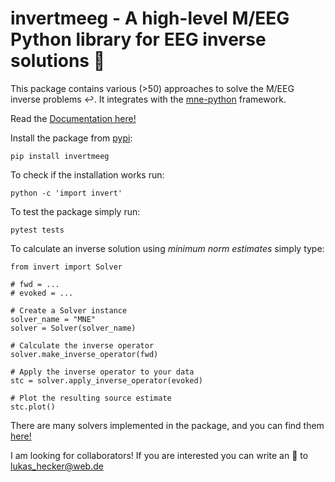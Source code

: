 # **invertmeeg** - A high-level M/EEG Python library for EEG inverse solutions :dart:

This package contains various (>50) approaches to solve the M/EEG inverse
problems :leftwards_arrow_with_hook:. It integrates with the [mne-python](https://mne.tools) framework.

Read the [Documentation here!](https://lukethehecker.github.io/invert/)

Install the package from [pypi](https://pypi.org/project/invertmeeg/):

```
pip install invertmeeg
```

To check if the installation works run:

```
python -c 'import invert'
```

To test the package simply run:

```
pytest tests
```

To calculate an inverse solution using *minimum norm estimates* simply type:

```
from invert import Solver

# fwd = ...
# evoked = ...

# Create a Solver instance
solver_name = "MNE"
solver = Solver(solver_name)

# Calculate the inverse operator
solver.make_inverse_operator(fwd)

# Apply the inverse operator to your data
stc = solver.apply_inverse_operator(evoked)

# Plot the resulting source estimate
stc.plot()
```

There are many solvers implemented in the package, and you can find them
[here!](https://lukethehecker.github.io/invert/content/solvers.html)

I am looking for collaborators! If you are interested you can write an :email: to [lukas_hecker@web.de](mailto:lukas_hecker@web.de)
